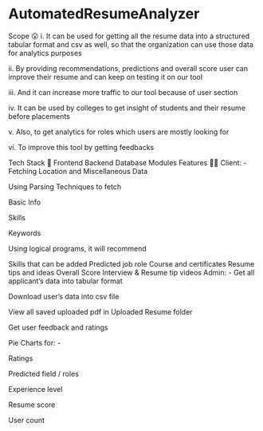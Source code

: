 # AutomatedResumeAnalyzer


Scope 😲
i. It can be used for getting all the resume data into a structured tabular format and csv as well, so that the organization can use those data for analytics purposes

ii. By providing recommendations, predictions and overall score user can improve their resume and can keep on testing it on our tool

iii. And it can increase more traffic to our tool because of user section

iv. It can be used by colleges to get insight of students and their resume before placements

v. Also, to get analytics for roles which users are mostly looking for

vi. To improve this tool by getting feedbacks

Tech Stack 🍻
Frontend
Backend
Database
Modules
Features 🤦‍♂️
Client: -
Fetching Location and Miscellaneous Data

Using Parsing Techniques to fetch

Basic Info

Skills

Keywords

Using logical programs, it will recommend

Skills that can be added
Predicted job role
Course and certificates
Resume tips and ideas
Overall Score
Interview & Resume tip videos
Admin: -
Get all applicant’s data into tabular format

Download user’s data into csv file

View all saved uploaded pdf in Uploaded Resume folder

Get user feedback and ratings

Pie Charts for: -

Ratings

Predicted field / roles

Experience level

Resume score

User count
